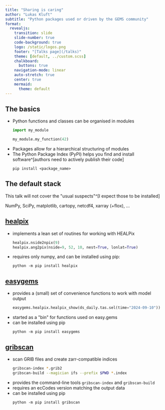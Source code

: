 ```yaml
---
title: "Sharing is caring"
author: "Lukas Kluft"
subtitle: "Python packages used or driven by the GEMS community"
format:
  revealjs:
    transition: slide
    slide-number: true
    code-background: true
    logo: /static/logos.png
    footer: "[Talks page](/talks)"
    theme: [default, ../custom.scss]
    chalkboard:
      buttons: true
    navigation-mode: linear
    auto-stretch: true
    center: true
    mermaid:
      theme: default
---
```


## The basics

* Python functions and classes can be organised in modules
  ```py
  import my_module

  my_module.my_function(42)
  ```
* Packages allow for a hierarchical structuring of modules
* The Python Package Index (PyPI) helps you find and install software^[authors need to actively publish their code]
  ```
  pip install <package_name>
  ```

## The default stack

This talk will not cover the "usual suspects"^[I expect those to be installed]

NumPy, SciPy, matplotlib, cartopy, netcdf4, xarray (+flox), ...

## [healpix](https://github.com/ntessore/healpix)

* implements a lean set of routines for working with HEALPix
  ```py
  healpix.nside2npix(9)
  healpix.ang2pix(nside=9, 52, 10, nest=True, lonlat=True)
  ```
* requires only numpy, and can be installed using pip:
  ```
  python -m pip install healpix
  ```

## [easygems](https://github.com/mpimet/easygems)

* provides a (small) set of convenience functions to work with model output
  ```py
  easygems.healpix.healpix_show(ds_daily.tas.sel(time="2024-09-10"))
  ```
* started as a "bin" for functions used on easy.gems
* can be installed using pip
  ```
  python -m pip install easygems
  ```

## [gribscan](https://github.com/gribscan/gribscan)

* scan GRIB files and create zarr-compatible indices
  ```sh
  gribscan-index *.grib2
  gribscan-build --magician ifs --prefix $PWD *.index
  ```
* provides the command-line tools `gribscan-index` and `gribscan-build`
* requires an ecCodes version matching the output data
* can be installed using pip
  ```
  python -m pip install gribscan
  ```
